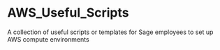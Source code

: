# AWS_Useful_Scripts
A collection of useful scripts or templates for Sage employees to set up AWS compute environments
